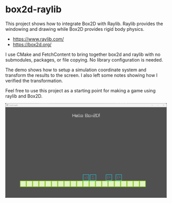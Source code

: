 # box2d-raylib
This project shows how to integrate Box2D with Raylib. Raylib provides the windowing and drawing while Box2D provides rigid body physics.
- https://www.raylib.com/
- https://box2d.org/

I use CMake and FetchContent to bring together box2d and raylib with no submodules, packages, or file copying. No library configuration is needed.

The demo shows how to setup a simulation coordinate system and transform the results to the screen. I also left some notes showing how I verified the transformation.

Feel free to use this project as a starting point for making a game using raylib and Box2D.

![screenshot](screenshot.png)
